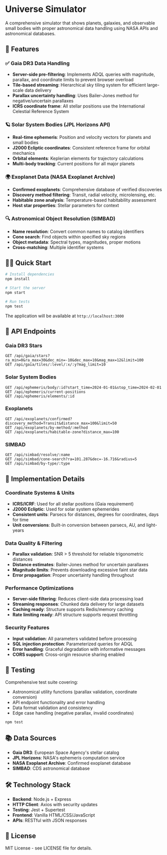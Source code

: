 # Universe Simulator

A comprehensive simulator that shows planets, galaxies, and observable small bodies with proper astronomical data handling using NASA APIs and astronomical databases.

## 🌟 Features

### ✅ Gaia DR3 Data Handling
- **Server-side pre-filtering**: Implements ADQL queries with magnitude, parallax, and coordinate limits to prevent browser overload
- **Tile-based streaming**: Hierarchical sky tiling system for efficient large-scale data delivery
- **Parallax uncertainty handling**: Uses Bailer-Jones method for negative/uncertain parallaxes
- **ICRS coordinate frame**: All stellar positions use the International Celestial Reference System

### 🪐 Solar System Bodies (JPL Horizons API)
- **Real-time ephemeris**: Position and velocity vectors for planets and small bodies
- **J2000 Ecliptic coordinates**: Consistent reference frame for orbital mechanics
- **Orbital elements**: Keplerian elements for trajectory calculations
- **Multi-body tracking**: Current positions for all major planets

### 🌍 Exoplanet Data (NASA Exoplanet Archive)
- **Confirmed exoplanets**: Comprehensive database of verified discoveries
- **Discovery method filtering**: Transit, radial velocity, microlensing, etc.
- **Habitable zone analysis**: Temperature-based habitability assessment
- **Host star properties**: Stellar parameters for context

### 🔍 Astronomical Object Resolution (SIMBAD)
- **Name resolution**: Convert common names to catalog identifiers
- **Cone search**: Find objects within specified sky regions
- **Object metadata**: Spectral types, magnitudes, proper motions
- **Cross-matching**: Multiple identifier systems

## 🏃‍♂️ Quick Start

```bash
# Install dependencies
npm install

# Start the server
npm start

# Run tests
npm test
```

The application will be available at `http://localhost:3000`

## 📡 API Endpoints

### Gaia DR3 Stars
```
GET /api/gaia/stars?ra_min=0&ra_max=30&dec_min=-10&dec_max=10&mag_max=12&limit=100
GET /api/gaia/tiles/:level/:x/:y?mag_limit=10
```

### Solar System Bodies
```
GET /api/ephemeris/body/:id?start_time=2024-01-01&stop_time=2024-02-01
GET /api/ephemeris/current-positions
GET /api/ephemeris/elements/:id
```

### Exoplanets
```
GET /api/exoplanets/confirmed?discovery_method=Transit&distance_max=100&limit=50
GET /api/exoplanets/by-method/:method
GET /api/exoplanets/habitable-zone?distance_max=100
```

### SIMBAD
```
GET /api/simbad/resolve/:name
GET /api/simbad/cone-search?ra=101.287&dec=-16.716&radius=5
GET /api/simbad/by-type/:type
```

## 🔧 Implementation Details

### Coordinate Systems & Units
- **ICRS/ICRF**: Used for all stellar positions (Gaia requirement)
- **J2000 Ecliptic**: Used for solar system ephemerides
- **Consistent units**: Parsecs for distances, degrees for coordinates, days for time
- **Unit conversions**: Built-in conversion between parsecs, AU, and light-years

### Data Quality & Filtering
- **Parallax validation**: SNR > 5 threshold for reliable trigonometric distances
- **Distance estimates**: Bailer-Jones method for uncertain parallaxes
- **Magnitude limits**: Prevents downloading excessive faint star data
- **Error propagation**: Proper uncertainty handling throughout

### Performance Optimizations
- **Server-side filtering**: Reduces client-side data processing load
- **Streaming responses**: Chunked data delivery for large datasets
- **Caching ready**: Structure supports Redis/memory caching
- **Rate limiting ready**: API structure supports request throttling

### Security Features
- **Input validation**: All parameters validated before processing
- **SQL injection protection**: Parameterized queries for ADQL
- **Error handling**: Graceful degradation with informative messages
- **CORS support**: Cross-origin resource sharing enabled

## 🧪 Testing

Comprehensive test suite covering:
- Astronomical utility functions (parallax validation, coordinate conversion)
- API endpoint functionality and error handling
- Data format validation and consistency
- Edge case handling (negative parallax, invalid coordinates)

```bash
npm test
```

## 📚 Data Sources

- **Gaia DR3**: European Space Agency's stellar catalog
- **JPL Horizons**: NASA's ephemeris computation service
- **NASA Exoplanet Archive**: Confirmed exoplanet database
- **SIMBAD**: CDS astronomical database

## 🛠️ Technology Stack

- **Backend**: Node.js + Express
- **HTTP Client**: Axios with security updates
- **Testing**: Jest + Supertest
- **Frontend**: Vanilla HTML/CSS/JavaScript
- **APIs**: RESTful with JSON responses

## 📄 License

MIT License - see LICENSE file for details.
